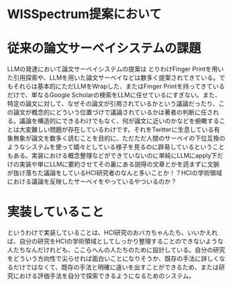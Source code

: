 # WISSpectrum提案において

# 従来の論文サーベイシステムの課題
LLMの発達において論文サーベイシステムの提案は
とりわけFinger Printを用いた引用探索や、LLMを用いた論文サーベイなどは数多く提案されてきている。でもそれらは基本的にただLLMをWrapした、またはFinger Printを持ってきているだけで、単なるGoogle Scholarの検索をLLMに任せているにすぎない。また、特定の論文に対して、なぜその論文が引用されているかという議論だったり、この論文が概念的にどういう位置づけで議論されているかは著者の判断に任される。議論を構造的にできるわけでもなく、何が論文に近いのかなどを俯瞰することは大変難しい問題が存在しているわけです。それをTwitterに生息している有象無象が論文を数多く読むことを目的に、ただただ人間のサーベイの下位互換のようなシステムを使って嬉々としている様子を見るのに辟易しているということもある。実装における概念整理などができていないのに単純にLLMにapply下だけの実装や単にLLMに要約させてその裏にある説得の文章とかを読まずに文脈が抜け落ちた議論をしているHCI研究者のなんと多いことか！？HCIの学術領域における議論を反映したサーベイをやっているやついるのか？

# 実装していること
というわけで実装していることは、HCI研究のおバカちゃんたち、いいかえれば、自分の研究をHCIの学術領域としてしっかり整理することのできないような人たちなんだけれども、ここらへんの人たちのために設計している。自分の研究をどういう方向性で尖らせれば面白いことになりそうか、既存の手法に詳しくなるだけではなくて、既存の手法と明確に違いを出すことができるため、または研究における評価手法を自分で探索できるようになるためのシステム。